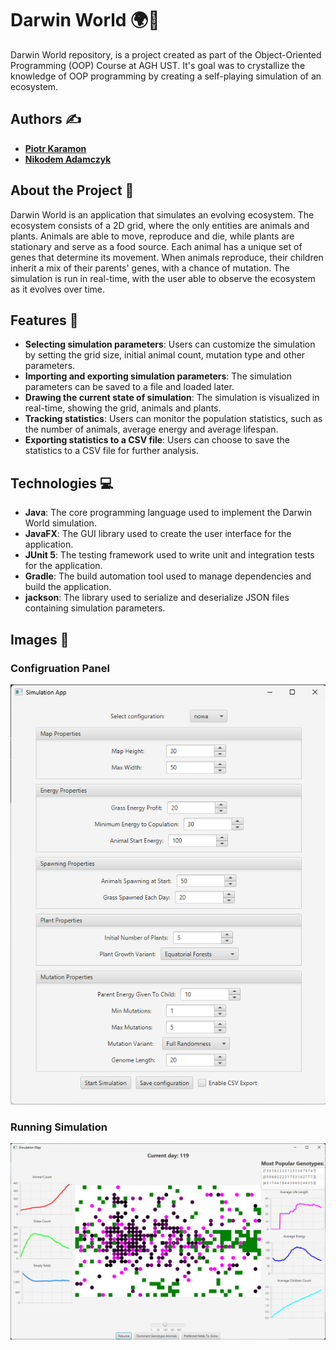 # Darwin World 🌍🐾

Darwin World repository, is a project created as part of the Object-Oriented
Programming (OOP) Course at AGH UST.
It's goal was to crystallize the knowledge of OOP programming
by creating a self-playing simulation of an ecosystem.

## Authors ✍️

- [**Piotr Karamon**](https://github.com/pkaramon)
- [**Nikodem Adamczyk**](https://github.com/nikodemadamczyk)


## About the Project 📖

Darwin World is an application that simulates an evolving ecosystem.
The ecosystem consists of a 2D grid, where the only entities are animals and plants.
Animals are able to move, reproduce and die, while plants are stationary and serve as a food source.
Each animal has a unique set of genes that determine its movement.
When animals reproduce, their children inherit a mix of their parents' genes, with a chance of mutation.
The simulation is run in real-time, with the user able to observe the ecosystem as it evolves over time.


## Features 🌟

- **Selecting simulation parameters**: Users can customize the simulation by setting the grid size, initial animal count, mutation type and other parameters.
- **Importing and exporting simulation parameters**: The simulation parameters can be saved to a file and loaded later.
- **Drawing the current state of simulation**: The simulation is visualized in real-time, showing the grid, animals and plants.
- **Tracking statistics**: Users can monitor the population statistics, such as the number of animals, average energy and average lifespan.
- **Exporting statistics to a CSV file**: Users can choose to save the statistics to a CSV file for further analysis.

## Technologies 💻

- **Java**: The core programming language used to implement the Darwin World simulation.
- **JavaFX**: The GUI library used to create the user interface for the application.
- **JUnit 5**: The testing framework used to write unit and integration tests for the application.
- **Gradle**: The build automation tool used to manage dependencies and build the application.
- **jackson**: The library used to serialize and deserialize JSON files containing simulation parameters.


## Images 📸

### Configruation Panel
![Configuration Panel](./readme-images/config.png)

### Running Simulation

![Running Simulation](./readme-images/running-simulation.png)
